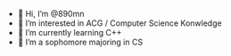 - 👋 Hi, I’m @890mn
- 👀 I’m interested in ACG / Computer Science Konwledge
- 🌱 I’m currently learning C++
- 💞️ I’m a sophomore majoring in CS

<!---
890mn/890mn is a ✨ special ✨ repository because its `README.md` (this file) appears on your GitHub profile.
You can click the Preview link to take a look at your changes.
--->
